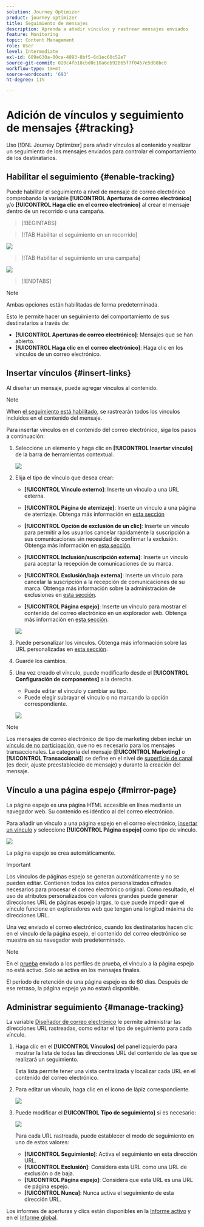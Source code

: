 ```yaml
---
solution: Journey Optimizer
product: journey optimizer
title: Seguimiento de mensajes
description: Aprenda a añadir vínculos y rastrear mensajes enviados
feature: Monitoring
topic: Content Management
role: User
level: Intermediate
exl-id: 689e630a-00ca-4893-8bf5-6d1ec60c52e7
source-git-commit: 020c4fb18cbd0c10a6eb92865f7f0457e5db8bc0
workflow-type: tm+mt
source-wordcount: '693'
ht-degree: 11%

---
```


# Adición de vínculos y seguimiento de mensajes {#tracking}

Uso [!DNL Journey Optimizer] para añadir vínculos al contenido y realizar un seguimiento de los mensajes enviados para controlar el comportamiento de los destinatarios.

## Habilitar el seguimiento {#enable-tracking}

Puede habilitar el seguimiento a nivel de mensaje de correo electrónico comprobando la variable **[!UICONTROL Aperturas de correo electrónico]** y/o **[!UICONTROL Haga clic en el correo electrónico]** al crear el mensaje dentro de un recorrido o una campaña.

>[!BEGINTABS]

>[!TAB Habilitar el seguimiento en un recorrido]

![](assets/message-tracking-journey.png)

>[!TAB Habilitar el seguimiento en una campaña]

![](assets/message-tracking-campaign.png)

>[!ENDTABS]

>[!NOTE]
>
>Ambas opciones están habilitadas de forma predeterminada.

Esto le permite hacer un seguimiento del comportamiento de sus destinatarios a través de:

* **[!UICONTROL Aperturas de correo electrónico]**: Mensajes que se han abierto.
* **[!UICONTROL Haga clic en el correo electrónico]**: Haga clic en los vínculos de un correo electrónico.

## Insertar vínculos {#insert-links}

Al diseñar un mensaje, puede agregar vínculos al contenido.

>[!NOTE]
>
>When [el seguimiento está habilitado](#enable-tracking), se rastrearán todos los vínculos incluidos en el contenido del mensaje.

Para insertar vínculos en el contenido del correo electrónico, siga los pasos a continuación:

1. Seleccione un elemento y haga clic en **[!UICONTROL Insertar vínculo]** de la barra de herramientas contextual.

   ![](assets/message-tracking-insert-link.png)

1. Elija el tipo de vínculo que desea crear:

   * **[!UICONTROL Vínculo externo]**: Inserte un vínculo a una URL externa.

   * **[!UICONTROL Página de aterrizaje]**: Inserte un vínculo a una página de aterrizaje. Obtenga más información en [esta sección](../landing-pages/get-started-lp.md)

   * **[!UICONTROL Opción de exclusión de un clic]**: Inserte un vínculo para permitir a los usuarios cancelar rápidamente la suscripción a sus comunicaciones sin necesidad de confirmar la exclusión. Obtenga más información en [esta sección](../privacy/opt-out.md#one-click-opt-out).

   * **[!UICONTROL Inclusión/suscripción externa]**: Inserte un vínculo para aceptar la recepción de comunicaciones de su marca.

   * **[!UICONTROL Exclusión/baja externa]**: Inserte un vínculo para cancelar la suscripción a la recepción de comunicaciones de su marca. Obtenga más información sobre la administración de exclusiones en [esta sección](../privacy/opt-out.md#opt-out-management).

   * **[!UICONTROL Página espejo]**: Inserte un vínculo para mostrar el contenido del correo electrónico en un explorador web. Obtenga más información en [esta sección](#mirror-page).

   ![](assets/message-tracking-links.png)

1. Puede personalizar los vínculos. Obtenga más información sobre las URL personalizadas en [esta sección](../personalization/personalization-syntax.md#perso-urls).

1. Guarde los cambios.

1. Una vez creado el vínculo, puede modificarlo desde el **[!UICONTROL Configuración de componentes]** a la derecha.

   * Puede editar el vínculo y cambiar su tipo.
   * Puede elegir subrayar el vínculo o no marcando la opción correspondiente.

   ![](assets/message-tracking-link-settings.png)

>[!NOTE]
>
>Los mensajes de correo electrónico de tipo de marketing deben incluir un [vínculo de no participación](../privacy/opt-out.md#opt-out-management), que no es necesario para los mensajes transaccionales. La categoría del mensaje (**[!UICONTROL Marketing]** o **[!UICONTROL Transaccional]**) se define en el nivel de [superficie de canal](../configuration/channel-surfaces.md#email-type) (es decir, ajuste preestablecido de mensaje) y durante la creación del mensaje.

## Vínculo a una página espejo {#mirror-page}

La página espejo es una página HTML accesible en línea mediante un navegador web. Su contenido es idéntico al del correo electrónico.

Para añadir un vínculo a una página espejo en el correo electrónico, [insertar un vínculo](#insert-links) y seleccione **[!UICONTROL Página espejo]** como tipo de vínculo.

![](assets/message-tracking-mirror-page.png)

La página espejo se crea automáticamente.

>[!IMPORTANT]
>
>Los vínculos de páginas espejo se generan automáticamente y no se pueden editar. Contienen todos los datos personalizados cifrados necesarios para procesar el correo electrónico original. Como resultado, el uso de atributos personalizados con valores grandes puede generar direcciones URL de páginas espejo largas, lo que puede impedir que el vínculo funcione en exploradores web que tengan una longitud máxima de direcciones URL.

Una vez enviado el correo electrónico, cuando los destinatarios hacen clic en el vínculo de la página espejo, el contenido del correo electrónico se muestra en su navegador web predeterminado.

>[!NOTE]
>
>En el [prueba](preview.md#send-proofs) enviado a los perfiles de prueba, el vínculo a la página espejo no está activo. Solo se activa en los mensajes finales.

El período de retención de una página espejo es de 60 días. Después de ese retraso, la página espejo ya no estará disponible.

## Administrar seguimiento {#manage-tracking}

La variable [Diseñador de correo electrónico](content-from-scratch.md) le permite administrar las direcciones URL rastreadas, como editar el tipo de seguimiento para cada vínculo.

1. Haga clic en el **[!UICONTROL Vínculos]** del panel izquierdo para mostrar la lista de todas las direcciones URL del contenido de las que se realizará un seguimiento.

   Esta lista permite tener una vista centralizada y localizar cada URL en el contenido del correo electrónico.

1. Para editar un vínculo, haga clic en el icono de lápiz correspondiente.

   ![](assets/message-tracking-edit-links.png)

1. Puede modificar el **[!UICONTROL Tipo de seguimiento]** si es necesario:

   ![](assets/message-tracking-edit-a-link.png)

   Para cada URL rastreada, puede establecer el modo de seguimiento en uno de estos valores:

   * **[!UICONTROL Seguimiento]**: Activa el seguimiento en esta dirección URL.
   * **[!UICONTROL Exclusión]**: Considera esta URL como una URL de exclusión o de baja.
   * **[!UICONTROL Página espejo]**: Considera que esta URL es una URL de página espejo.
   * **[!UICONTROL Nunca]**: Nunca activa el seguimiento de esta dirección URL. <!--This information is saved: if the URL appears again in a future message, its tracking is automatically deactivated.-->

Los informes de aperturas y clics están disponibles en la [Informe activo](../reports/live-report.md) y en el [Informe global](../reports/global-report.md).
